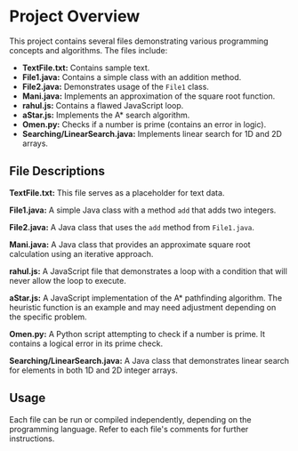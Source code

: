 # Project Overview

This project contains several files demonstrating various programming concepts and algorithms.  The files include:

* **TextFile.txt:** Contains sample text.
* **File1.java:** Contains a simple class with an addition method.
* **File2.java:** Demonstrates usage of the `File1` class.
* **Mani.java:** Implements an approximation of the square root function.
* **rahul.js:** Contains a flawed JavaScript loop.
* **aStar.js:** Implements the A* search algorithm.
* **Omen.py:** Checks if a number is prime (contains an error in logic).
* **Searching/LinearSearch.java:** Implements linear search for 1D and 2D arrays.

## File Descriptions

**TextFile.txt:** This file serves as a placeholder for text data.

**File1.java:**  A simple Java class with a method `add` that adds two integers.

**File2.java:**  A Java class that uses the `add` method from `File1.java`.

**Mani.java:** A Java class that provides an approximate square root calculation using an iterative approach.

**rahul.js:** A JavaScript file that demonstrates a loop with a condition that will never allow the loop to execute.

**aStar.js:** A JavaScript implementation of the A* pathfinding algorithm.  The heuristic function is an example and may need adjustment depending on the specific problem.

**Omen.py:** A Python script attempting to check if a number is prime.  It contains a logical error in its prime check.

**Searching/LinearSearch.java:** A Java class that demonstrates linear search for elements in both 1D and 2D integer arrays.

## Usage

Each file can be run or compiled independently, depending on the programming language. Refer to each file's comments for further instructions.